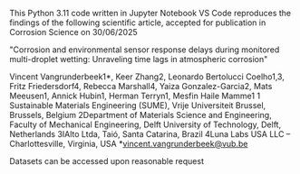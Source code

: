 This Python 3.11 code written in Jupyter Notebook VS Code reproduces the findings of the following scientific article, accepted for publication in Corrosion Science on 30/06/2025

"Corrosion and environmental sensor response delays during monitored multi-droplet wetting: Unraveling time lags in atmospheric corrosion"

Vincent Vangrunderbeek1*, Keer Zhang2, Leonardo Bertolucci Coelho1,3, Fritz Friedersdorf4, Rebecca Marshall4, Yaiza Gonzalez-Garcia2, Mats Meeusen1, Annick Hubin1, Herman Terryn1, Mesfin Haile Mamme1
1 Sustainable Materials Engineering (SUME), Vrije Universiteit Brussel, Brussels, Belgium
2Department of Materials Science and Engineering, Faculty of Mechanical Engineering, Delft University of Technology, Delft, Netherlands
3IAlto Ltda, Taió, Santa Catarina, Brazil
4Luna Labs USA LLC – Charlottesville, Virginia, USA
*vincent.vangrunderbeek@vub.be

Datasets can be accessed upon reasonable request
